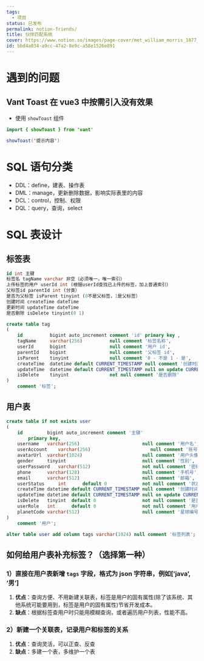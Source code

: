 ```yaml
---
tags:
  - 项目
status: 已发布
permalink: notion-friends/
title: 伙伴匹配系统
cover: https://www.notion.so/images/page-cover/met_william_morris_1877_willow.jpg
id: bbd4a034-a9cc-47a2-8e9c-a58e1526e891
---
```


# 遇到的问题

## Vant Toast 在 vue3 中按需引入没有效果

- 使用 `showToast` 组件

```java
import { showToast } from 'vant'

showToast('提示内容')
```

# SQL 语句分类

- DDL：define，建表、操作表
- DML：manage，更新删除数据，影响实际表里的内容
- DCL：control，控制、权限
- DQL：query，查询，select

# SQL 表设计

## 标签表

```sql
id int 主键
标签名 tagName varchar 非空（必须唯一，唯一索引）
上传标签的用户 userId int (根据userId查找已上传的标签，加上普通索引）
父标签id parentId int (分类）
是否为父标签 isParent tinyint (0不是父标签，1是父标签）
创建时间 createTime dateTime
更新时间 updateTime dateTime
是否删除 isDelete tinyint(0 1)

create table tag
(
    id          bigint auto_increment comment 'id' primary key ,
    tagName     varchar(256)          null comment '标签名称',
    userId      bigint                null comment '用户 id',
    parentId    bigint                null comment '父标签 id',
    isParent    tinyint               null comment '0 - 不是 1 - 是',
    createTime  datetime default CURRENT_TIMESTAMP null comment '创建时间',
    updateTime  datetime default CURRENT_TIMESTAMP null on update CURRENT_TIMESTAMP,
    isDelete    tinyint               not null comment '是否删除'
)
    comment '标签';
```

## 用户表

```sql
create table if not exists user
(
    id         bigint auto_increment comment '主键'
        primary key,
    username   varchar(256)                       null comment '用户名',
    userAccount    varchar(256)                      null comment '账号',
    avatarUrl  varchar(1024)                      null comment '用户头像',
    gender     tinyint                            null comment '性别',
    userPassword   varchar(512)                   not null comment '密码',
    phone      varchar(128)                       null comment '手机号',
    email      varchar(512)                       null comment '邮箱',
    userStatus     int      default 0             not null comment '状态 0-正常',
    createTime datetime default CURRENT_TIMESTAMP null comment '创建时间',
    updateTime datetime default CURRENT_TIMESTAMP null on update CURRENT_TIMESTAMP comment '修改时间',
    isDelete   tinyint  default 0                 not null comment '是否删除 0-正常',
    userRole   int      default 0                 not null comment '用户角色 0-普通用户 1-管理员',
    planetCode varchar(512)                       null comment '星球编号'
)
    comment '用户';

alter table user add column tags varchar(1024) null comment '标签列表';
```

## 如何给用户表补充标签？（选择第一种）

### 1）直接在用户表新增 `tags` 字段，格式为 json 字符串，例如[’java’, ‘男’]

1. **优点**：查询方便、不用新建关联表，标签是用户的固有属性(除了该系统、其他系统可能要用到，标签是用户的固有属性)节省开发成本。
2. **缺点**：根据标签查用户时只能用模糊查询，或者遍历用户列表，性能不高。

### 2）新建一个关联表，记录用户和标签的关系

1. **优点**：查询灵活，可以正查、反查
2. **缺点**：多建一个表，多维护一个表
